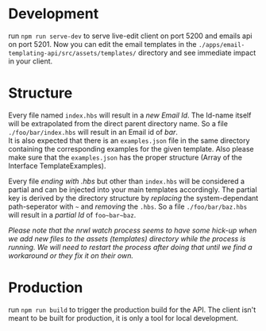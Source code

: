 # Development
run `npm run serve-dev` to serve live-edit client on port 5200 and emails api on port 5201.
Now you can edit the email templates in the `./apps/email-templating-api/src/assets/templates/` directory and see immediate impact in your client.

# Structure

Every file named `index.hbs` will result in a *new Email Id*. The Id-name itself will be extrapolated from the direct parent directory name.
So a file `./foo/bar/index.hbs` will result in an Email id of *bar*. <br>
It is also expected that there is an `examples.json` file in the same directory containing the corresponding examples for the given template.
Also please make sure that the `examples.json` has the proper structure (Array of the Interface TemplateExamples).

Every file *ending with .hbs* but other than `index.hbs` will be considered a partial and can be injected into your
main templates accordingly. The partial key is derived by the directory structure by *replacing* the system-dependant path-seperator with `~` and *removing* the `.hbs`.
So a file `./foo/bar/baz.hbs` will result in a *partial Id* of `foo~bar~baz`.

*Please note that the nrwl watch process seems to have some hick-up when we add new files to the assets (templates) directory while the process is running.
We will need to restart the process after doing that until we find a workaround or they fix it on their own.*

# Production
run `npm run build` to trigger the production build for the API. The client isn't meant to be built for production, it is only a tool for local development.

